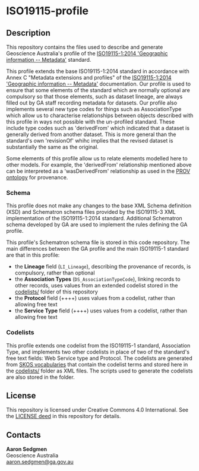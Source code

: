 # ISO19115-profile


## Description
This repository contains the files used to describe and generate Geoscience Australia's profile of the [ISO19115-1:2014 'Geographic information -- Metadata'](https://www.iso.org/standard/53798.html) standard.

This profile extends the base ISO19115-1:2014 standard in accordance with Annex C "Metadata extensions and profiles" of the [ISO19115-1:2014 'Geographic information -- Metadata'](https://www.iso.org/standard/53798.html) documentation.  Our profile is used to ensure that some elements of the standard which are normally optional are compulsory so that those elements, such as dataset lineage, are always filled out by GA staff recording metadata for datasets. Our profile also implements several new type codes for things such as AssociationType which allow us to characterise relationships between objects described with this profile in ways not possible with the un-profiled standard. These include type codes such as 'derivedFrom' which indicated that a dataset is generally derived from another dataset. This is more general than the standard's own 'revisionOf' whihc implies that the revised dataset is substantially the same as the original. 

Some elements of this profile allow us to relate elements modelled here to other models. For example, the 'derivedFrom' relationship mentioned above can be interpreted as a 'wasDerivedFrom' relationship as used in the [PROV ontology](https://www.w3.org/TR/prov-o/) for provenance.

### Schema

This profile does not make any changes to the base XML Schema definition (XSD) and Schematron schema files provided by the ISO19115-3 XML implementation of the ISO19115-1:2014 standard.  Additional Schematron schema developed by GA are used to implement the rules defining the GA profile.

This profile's Schematron schema file is stored in this code repository. The main differences between the GA profile and the main ISO19115-1 standard are that in this profile:

* the **Lineage** field (`LI_Lineage`), describing the provenance of records, is compulsory, rather than optional
* the **Association Types** (`DS_AssociationTypeCode`), linking records to other records, uses values from an extended codelist stored in the [codelists/](codelists/) folder of this repository
* the **Protocol** field (++++) uses values from a codelist, rather than allowing free text
* the **Service Type** field (++++) uses values from a codelist, rather than allowing free text


### Codelists

This profile extends one codelist from the ISO19115-1 standard, Association Type, and implements two other codelists in place of two of the standard's free text fields: Web Service type and Protocol. The codelists are generated from [SKOS vocabularies](https://www.w3.org/2004/02/skos/) that contain the codelist terms and stored here in the [codelists/](codelists/) folder as XML files. The scripts used to generate the codelists are also stored in the folder.


## License
This repository is licensed under Creative Commons 4.0 International. See the [LICENSE deed](LICENSE) in this repository for details.


## Contacts
**Aaron Sedgmen**   
Geoscience Australia  
<aaron.sedgmen@ga.gov.au>
